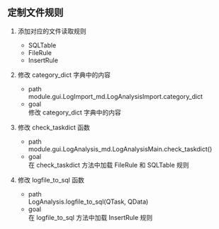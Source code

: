 ## 定制文件规则
1. 添加对应的文件读取规则
   - SQLTable
   - FileRule
   - InsertRule

2. 修改 category_dict 字典中的内容
   - path<br>
     module.gui.LogImport_md.LogAnalysisImport.category_dict
   - goal<br>
     修改 category_dict 字典中的内容

3. 修改 check_taskdict 函数
   - path<br>
     module.gui.LogAnalysis_md.LogAnalysisMain.check_taskdict()
   - goal<br>
     在 check_taskdict 方法中加载 FileRule 和 SQLTable 规则

4. 修改 logfile_to_sql 函数
   - path<br>
     LogAnalysis.logfile_to_sql(QTask, QData)
   - goal<br>
     在 logfile_to_sql 方法中加载 InsertRule 规则